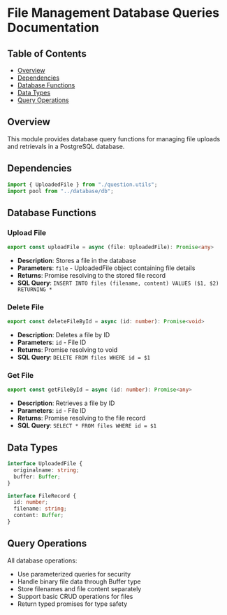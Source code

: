 # File Management Database Queries Documentation

## Table of Contents

- [Overview](#overview)
- [Dependencies](#dependencies)
- [Database Functions](#database-functions)
- [Data Types](#data-types)
- [Query Operations](#query-operations)

## Overview

This module provides database query functions for managing file uploads and retrievals in a PostgreSQL database.

## Dependencies

```typescript
import { UploadedFile } from "./question.utils";
import pool from "../database/db";
```

## Database Functions

### Upload File

```typescript
export const uploadFile = async (file: UploadedFile): Promise<any>
```

- **Description**: Stores a file in the database
- **Parameters**: `file` - UploadedFile object containing file details
- **Returns**: Promise resolving to the stored file record
- **SQL Query**: `INSERT INTO files (filename, content) VALUES ($1, $2) RETURNING *`

### Delete File

```typescript
export const deleteFileById = async (id: number): Promise<void>
```

- **Description**: Deletes a file by ID
- **Parameters**: `id` - File ID
- **Returns**: Promise resolving to void
- **SQL Query**: `DELETE FROM files WHERE id = $1`

### Get File

```typescript
export const getFileById = async (id: number): Promise<any>
```

- **Description**: Retrieves a file by ID
- **Parameters**: `id` - File ID
- **Returns**: Promise resolving to the file record
- **SQL Query**: `SELECT * FROM files WHERE id = $1`

## Data Types

```typescript
interface UploadedFile {
  originalname: string;
  buffer: Buffer;
}

interface FileRecord {
  id: number;
  filename: string;
  content: Buffer;
}
```

## Query Operations

All database operations:

- Use parameterized queries for security
- Handle binary file data through Buffer type
- Store filenames and file content separately
- Support basic CRUD operations for files
- Return typed promises for type safety
